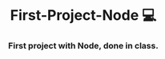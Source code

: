 # 
<h1 align = 'center'> First-Project-Node 💻</h1>

<h3 align = 'center'>First project with Node, done in class. </h3>
 

